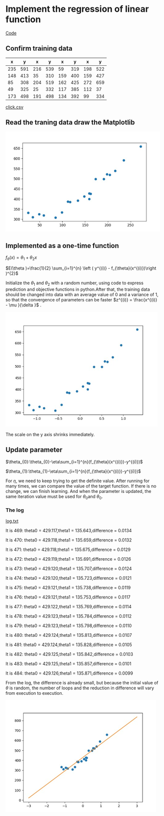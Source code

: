 # Implement the regression of linear function

[Code](https://github.com/MeloShen/Machine-Learning-From-Scrach/blob/main/_documents/Liner%20Regression/regression.py)

## Confirm training data
| x     | y     | x     | y     | x     | y     | x     | y     |
|-------|-------|-------|-------|-------|-------|-------|-------|
|235    |591    |216	|539    |59	    |319    |198    |522    |
|148	|413    |35	    |310    |159    |400    |159    |427    |
|85	    |308    |204	|519    |162    |425    |272    |659    |
|49	    |325    |25	    |332    |117    |385    |112    |37     |
|173    |498    |191    |498    |134    |392    |99	    |334    |

[click.csv](https://github.com/MeloShen/Machine-Learning-From-Scrach/blob/main/_documents/Liner%20Regression/click.csv)

## Read the traning data draw the Matplotlib
![regress_image_1.jpg](https://raw.githubusercontent.com/MeloShen/Machine-Learning-From-Scrach/main/_documents/Liner%20Regression/_image/regress_image_1.jpg)

## Implemented as a one-time function

$f_{\theta}(x) = \theta_{1} + \theta_{2}x$

$E(\theta )=\frac{1}{2} \sum_{i=1}^{n} \left ( y^{(i)} - f_{\theta}(x^{(i)})\right )^{2}$

Initialize the $\theta_{1}$ and $\theta_{2}$ with a random number, using code to express prediction and objective functions in python.After that, the training data should be changed into data with an average value of 0 and a variance of 1, so that the convergence of parameters can be faster $z^{(i)} =  \frac{x^{(i)} - \mu }{\delta }$ .

![regress_image_2.jpg](https://raw.githubusercontent.com/MeloShen/Machine-Learning-From-Scrach/main/_documents/Liner%20Regression/_image/regress_image_2.jpg)

The scale on the y axis shrinks immediately.

## Update parameter



$\theta_{0}:\theta_{0}-\eta\sum_{i=1}^{n}(f_{\theta}(x^{(i)})-y^{(i)})$

$\theta_{1}:\theta_{1}-\eta\sum_{i=1}^{n}(f_{\theta}(x^{(i)})-y^{(i)})$

For $\eta$, we need to keep trying to get the definite value. After running for many times, we can compare the value of the target function. If there is no change, we can finish learning. And when the parameter is updated, the same iteration value must be used for $\theta _{0}$and $\theta _{0}$.

### The log
[log.txt](https://github.com/MeloShen/Machine-Learning-From-Scrach/blob/main/_documents/Liner%20Regression/log.text)

It is 469: theta0 = 429.117,theta1 = 135.643,difference = 0.0134

It is 470: theta0 = 429.118,theta1 = 135.659,difference = 0.0132

It is 471: theta0 = 429.118,theta1 = 135.675,difference = 0.0129

It is 472: theta0 = 429.119,theta1 = 135.691,difference = 0.0126

It is 473: theta0 = 429.120,theta1 = 135.707,difference = 0.0124

It is 474: theta0 = 429.120,theta1 = 135.723,difference = 0.0121

It is 475: theta0 = 429.121,theta1 = 135.738,difference = 0.0119

It is 476: theta0 = 429.121,theta1 = 135.753,difference = 0.0117

It is 477: theta0 = 429.122,theta1 = 135.769,difference = 0.0114

It is 478: theta0 = 429.123,theta1 = 135.784,difference = 0.0112

It is 479: theta0 = 429.123,theta1 = 135.798,difference = 0.0110

It is 480: theta0 = 429.124,theta1 = 135.813,difference = 0.0107

It is 481: theta0 = 429.124,theta1 = 135.828,difference = 0.0105

It is 482: theta0 = 429.125,theta1 = 135.842,difference = 0.0103

It is 483: theta0 = 429.125,theta1 = 135.857,difference = 0.0101

It is 484: theta0 = 429.126,theta1 = 135.871,difference = 0.0099

From the log, the difference is already small, but because the initial value of $\theta$ is random, the number of loops and the reduction in difference will vary from execution to execution.

![egress_image_3.jpg](https://raw.githubusercontent.com/MeloShen/Machine-Learning-From-Scrach/main/_documents/Liner%20Regression/_image/regress_image_3.jpg)
